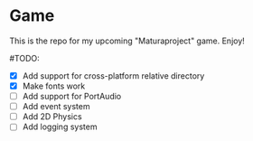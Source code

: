 # Game


This is the repo for my upcoming "Maturaproject" game. Enjoy!

#TODO:

- [x] Add support for cross-platform relative directory
- [x] Make fonts work
- [ ] Add support for PortAudio
- [ ] Add event system
- [ ] Add 2D Physics
- [ ] Add logging system
